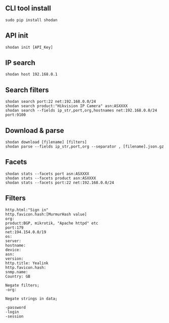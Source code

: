 
## CLI tool install
```sudo pip install shodan```

## API init
```shodan init [API_Key]```

## IP search
```shodan host 192.168.0.1```

## Search filters
```
shodan search port:22 net:192.168.0.0/24
shodan search product:"Hikvision IP Camera" asn:ASXXXX
shodan search --fields ip_str,port,org,hostnames net:192.168.0.0/24 port:9100
```

## Download & parse
```
shodan download [filename] [filters]
shodan parse --fields ip_str,port,org --separator , [filename].json.gz
```

## Facets
```
shodan stats --facets port asn:ASXXXX
shodan stats --facets product asn:ASXXXX
shodan stats --facets port:22 net:192.168.0.0/24
```

## Filters
```
http.html:"Sign in"
http.favicon.hash:[MurmurHash value]
org:
product:BGP, mikrotik, "Apache httpd" etc
port:179
net:194.154.0.0/19
os:
server:
hostname:
device:
asn:
version:
http.title: Yealink
http.favicon.hash:
snmp.name:
Country: GB

Negate filters;
-org: 

Negate strings in data;

-password
-login
-session
```



